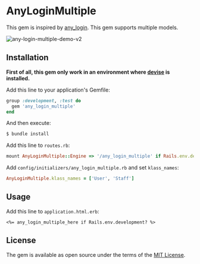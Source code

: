 # AnyLoginMultiple

This gem is inspired by [any_login](https://github.com/igorkasyanchuk/any_login).
This gem supports multiple models.

![any-login-multiple-demo-v2](https://user-images.githubusercontent.com/33926355/130531912-5332fd94-078d-4d91-bdda-9f92bbe9da39.gif)

## Installation

**First of all, this gem only work in an environment
where [devise](https://github.com/heartcombo/devise) is installed.**

Add this line to your application's Gemfile:

```ruby
group :development, :test do
  gem 'any_login_multiple'
end
```

And then execute:
```bash
$ bundle install
```

Add this line to `routes.rb`:

```rb
mount AnyLoginMultiple::Engine => '/any_login_multiple' if Rails.env.development?
```

Add `config/initializers/any_login_multiple.rb` and set `klass_names`:

```rb
AnyLoginMultiple.klass_names = ['User', 'Staff']
```

## Usage

Add this line to `application.html.erb`:

```erb
<%= any_login_multiple_here if Rails.env.development? %>
```

## License
The gem is available as open source under the terms of the [MIT License](https://opensource.org/licenses/MIT).
